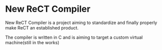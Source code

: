 # New ReCT Compiler
New ReCT Compiler is a project aiming to standardize and finally properly make ReCT an established product.

The compiler is written in C and is aiming to target a custom virtual machine(still in the works)